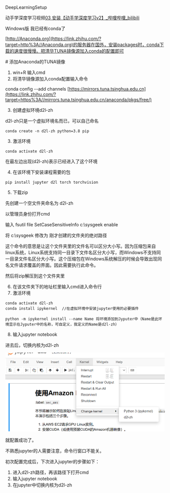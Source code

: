 DeepLearningSetup

动手学深度学习视频[03 安装【动手学深度学习v2】_哔哩哔哩_bilibili](https://www.bilibili.com/list/1567748478?sid=358497&spm_id_from=333.999.0.0&desc=1&oid=972150557&bvid=BV18p4y1h7Dr)

Windows版
我已经有conda了

[http://Anaconda.org](https://link.zhihu.com/?target=http%3A//Anaconda.org)的服务器在国外，安装packages时，conda下载的速度很慢慢。把清华TUNA镜像源加入conda的配置即可

\# 添加Anaconda的TUNA镜像

1. win+R 输入cmd
2. 将清华镜像源加入conda配置输入命令

conda config --add channels [https://mirrors.tuna.tsinghua.edu.cn](https://link.zhihu.com/?target=https%3A//mirrors.tuna.tsinghua.edu.cn/anaconda/pkgs/free/)

3. 创建虚拟环境d2l-zh

d2l-zh只是一个虚拟环境名而已，可以自己命名

```
conda create -n d2l-zh python=3.8 pip
```

3. 激活环境

```
conda activate d2l-zh
```

在最左边出现(d2l-zh)表示已经进入了这个环境

4. 在该环境下安装课程需要的包

```
pip install jupyter d2l torch torchvision
```

5. 下载zip

先创建一个空文件夹命名为   d2l-zh

以管理员身份打开cmd

输入   fsutil file SetCaseSensitiveInfo c:\sysgeek enable

将  c:\sysgeek  修改为 刚才创建的文件夹的绝对路径

这个命令的意思是让这个文件夹里的文件名可以区分大小写。因为压缩包来自linux系统，Linux系统支持同一目录下文件名区分大小写，而Windows不支持同一目录文件名区分大小写。这个压缩包在Windows系统解压的时候会导致出现同名文件请求覆盖的界面。因此需要执行此命令。

然后将zip解压到这个文件夹里

6. 在该文件夹下的地址栏里输入cmd进入命令行
7. 激活环境

```
conda activate d2l-zh
conda install ipykernel  //在虚拟环境中安装jupyter使用的必要插件

python -m ipykernel install --name Name 将环境添加到Jyputer中（Name是此环境显示在Jyputer中的名称，可自定义，我定义的Name是d2l-zh）
```

8. 输入jupyter notebook

进去后，切换内核为d2l-zh

![1678794499788](DeepLearningSetup.assets/1678794499788.png)

就配置成功了。

不熟悉jupyter的人需要注意，命令行窗口不能关。

初次配置完成后，下次进入jupyter的步骤如下：

1. 进入d2l-zh路径，再该路径下打开cmd
2. 输入jupyter notebook
3. 在jupyter中切换内核为d2l-zh


